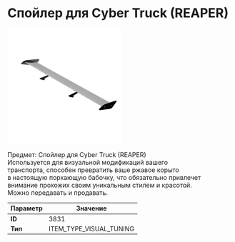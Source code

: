 # Спойлер для Cyber Truck (REAPER)

![Item Image](../img/3831.webp?raw=true)

Предмет: Спойлер для Cyber Truck (REAPER)<br>Используется для визуальной модификаций вашего<br>транспорта, способен превратить ваше ржавое корыто<br>в настоящую порхающую бабочку, что обязательно привлечет<br>внимание прохожих своим уникальным стилем и красотой.<br>Можно передавать и продавать.


| Параметр | Значение |
|----------|----------|
| **ID** | 3831 |
| **Тип** | ITEM_TYPE_VISUAL_TUNING |

